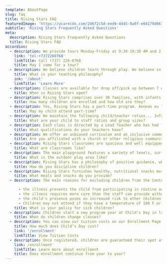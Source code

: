 ```yaml
---
template: AboutPage
slug: faq
title: Rising Stars FAQ
featuredImage: 'https://ucarecdn.com/2d672c5d-eed9-4d45-9a0f-e04179d067a6/'
subtitle: 'Rising Stars Frequently Asked Questions'
meta:
  description: Rising Stars Frequently Asked Questions
  title: Rising Stars FAQ
accordion:
  - description: We provide tours Monday-Friday at 9:30-10:30 ​AM and 2:30-4:30 PM. Call us to schedule a visit.
    link: 'tel:+7372260768'
    linkTitle: Call (737) 226-0768
    title: May I come for a tour?
  - description: We believe children learn through play. We believe in nurturing your child’s development in social, emotional, cognitive, and physical skills. We respect your child’s individual differences.
    title: What is your teaching philosophy?
    ink: '/about'
    linkTitle: 'Learn More'
  - description: Classes are available for drop off/pick up between 7 AM-6 PM Monday through Friday. Rising Stars is open year around. We close for federal holidays, end-of-year holidays, and Austin ISD holidays.
    title: When is Rising Stars open?
  - description: Rising Stars comprises over 30 families, with infants (starting at two months old) through children up to five years old.
    title: How many children are enrolled and how old are they?
  - description: Yes, Rising Stars has a part-time program. Aenean eu leo quam. Pellentesque ornare sem lacinia quam venenatis vestibulum.
    title: May my child attend part-time?
  - description: We maintain the following child/teacher ratios... Infants - 3:1, Toddlers and two year-olds – 4:1, Three year-olds – 5:1, Four and five year-olds – 7:1
    title: What are your child to staff ratios and group sizes?
  - description: Each class is directed by a Lead Teacher who has had formal training in Early Child Development or Child Development and brings significant classroom experience. Associate and Assistant Teachers, who are supervised by Lead Teachers, also have formal Early Childhood training and often hold a BA, AA, or CDA (Child Development Associate credential).
    title: What qualifications do your teachers have?
  - description: We offer an unbiased curriculum and an inclusive community where all families are celebrated and welcome. We aren’t affiliated with a church or religious community.
    title: Are you affiliated with a church or other religious community?
  - description: Rising Stars classrooms are spacious and well equipped. Large windows provide abundant natural light and a delightful view outside. Classrooms include learning/activity centers such as Home Living, Book Corner, Art, Science/Pets, Manipulatives/Blocks, Music/Listening Center, etc. Weekly themes mean that activities, supplies, and room decoration change regularly, presenting children with new opportunities for exploration.
    title: What are classrooms like?
  - description: The main playground features a variety of levels, surfaces, and play choices. Mature trees provide shade during the hot Texas summers. In addition, our separate toddler playground provides a safe place designed specifically for young children to play.
    title: What is the outdoor play area like?
  - description: Rising Stars has a philosophy of positive guidance, which depends on mutual respect and an understanding of a child’s needs and developmental level. Positive guidance utilizes redirection, verbalization of misunderstandings, consistency, acceptance of feelings, firmness, and fairness. Children are encouraged to express their feelings verbally and discuss and resolve conflicts rather than "act out" their feelings.
    title: How do you discipline children?
  - description: Rising Stars furnishes healthy, nutritional snacks morning and afternoon for toddlers and older children. We avoid food items with added sugar and/or salt. Fresh fruits and vegetables are used whenever possible. View a sample Snack Menu. Parents provide their own child’s lunch, which is refrigerated and may be heated by our staff before serving. Parents of infants supply all food products.
    title: What meals and snacks do you provide?
  - description: The main reasons for excluding children from the Center are...

      - the illness prevents the child from participating in routine activities;
      - the illness requires more care than the staff can provide without compromising the needs of the other children in the group;
      - the child's presence poses an increased risk to other children or adults with whom the child may come in contact.
      - Children may not attend if they have a temperature of 100 F or higher, a recognizable contagious illness, an undiagnosed rash, vomiting, or uncontrolled diarrhea. Children may return 24 hours after symptoms disappear.
    title: What is your policy for sick children?
  - description: Children start a new program year at Child’s Day in late August when they move up to new classes of same-age children where they typically remain for a year.
    title: When do children change classes?
  - description: You can view our tuition costs on our Enrollment Page
    title: How much does Child’s Day cost?
    link: '/enrollment'
    linkTitle: View Tuition Costs
  - description: Once registered, children are guaranteed their spot at Child’s Day until they start kindergarten. Terms of withdrawal are described in the Enrollment Agreement. Placement is not retained for children who withdraw for the summer (or other periods).
    link: /enrollment'
    linkTitle: Learn more about enrollment
    title: Does enrollment continue from year to year?
---
```

